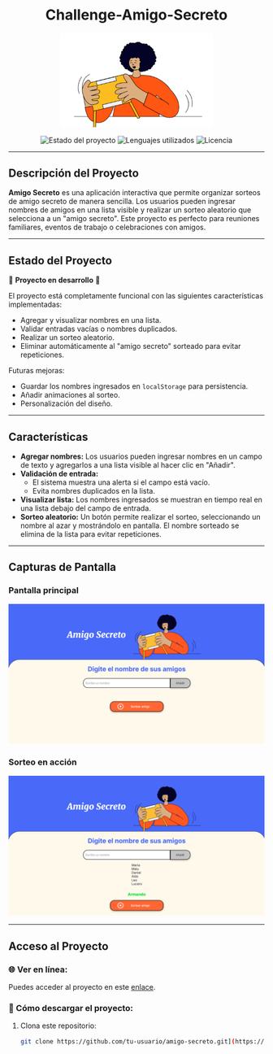 <h1 align="center">Challenge-Amigo-Secreto</h1>

<p align="center">
  <img src="assets/amigo-secreto.png" alt="Logo del proyecto Amigo Secreto" width="300">
</p>

<p align="center">
  <img src="https://img.shields.io/badge/STATUS-EN%20DESARROLLO-green" alt="Estado del proyecto">
  <img src="https://img.shields.io/badge/LENGUAJES-JavaScript%2C%20HTML%2C%20CSS-blue" alt="Lenguajes utilizados">
  <img src="https://img.shields.io/github/license/tu-usuario/amigo-secreto" alt="Licencia">
</p>

---

## Descripción del Proyecto

**Amigo Secreto** es una aplicación interactiva que permite organizar sorteos de amigo secreto de manera sencilla. Los usuarios pueden ingresar nombres de amigos en una lista visible y realizar un sorteo aleatorio que selecciona a un "amigo secreto". Este proyecto es perfecto para reuniones familiares, eventos de trabajo o celebraciones con amigos.

---

## Estado del Proyecto

🚧 **Proyecto en desarrollo** 🚧

El proyecto está completamente funcional con las siguientes características implementadas:
- Agregar y visualizar nombres en una lista.
- Validar entradas vacías o nombres duplicados.
- Realizar un sorteo aleatorio.
- Eliminar automáticamente al "amigo secreto" sorteado para evitar repeticiones.

Futuras mejoras:
- Guardar los nombres ingresados en `localStorage` para persistencia.
- Añadir animaciones al sorteo.
- Personalización del diseño.

---

## Características

- **Agregar nombres:** 
  Los usuarios pueden ingresar nombres en un campo de texto y agregarlos a una lista visible al hacer clic en "Añadir".
- **Validación de entrada:** 
  - El sistema muestra una alerta si el campo está vacío.
  - Evita nombres duplicados en la lista.
- **Visualizar lista:** 
  Los nombres ingresados se muestran en tiempo real en una lista debajo del campo de entrada.
- **Sorteo aleatorio:** 
  Un botón permite realizar el sorteo, seleccionando un nombre al azar y mostrándolo en pantalla. El nombre sorteado se elimina de la lista para evitar repeticiones.

---

## Capturas de Pantalla

### Pantalla principal
![Pantalla principal](assets/pantalla-principal.png)

### Sorteo en acción
![Sorteo realizado](assets/ejemplo-sorteo.png)

---

## Acceso al Proyecto

### 🌐 Ver en línea:
Puedes acceder al proyecto en este [enlace](https://malu3010.github.io/Challenge-Amigo-Secreto/).

### 📂 Cómo descargar el proyecto:
1. Clona este repositorio:
   ```bash
   git clone https://github.com/tu-usuario/amigo-secreto.git](https://github.com/malu3010/Challenge-Amigo-Secreto.git
